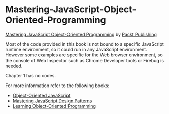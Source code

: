 # Mastering-JavaScript-Object-Oriented-Programming
[Mastering JavaScript Object-Oriented Programming](https://www.packtpub.com/web-development/mastering-javascript-object-oriented-programming?utm_source=GitHub&utm_medium=repository&utm_campaign=9781785889103) by [Packt Publishing](https://www.packtpub.com/)


Most of the code provided in this book is not bound to a specific JavaScript runtime environment, so it could run in any JavaScript environment. However some examples are specific for the Web browser environment, so the console of Web Inspector such as Chrome Developer tools or Firebug is needed.

Chapter 1 has no codes.

For more information refer to the following books:
* [Object-Oriented JavaScript](https://www.packtpub.com/web-development/object-oriented-javascript?utm_source=GitHub&utm_medium=repository&utm_campaign=9781847194145)
* [Mastering JavaScript Design Patterns](https://www.packtpub.com/application-development/mastering-javascript-design-patterns?utm_source=GitHub&utm_medium=repository&utm_campaign=9781783987986)
* [Learning Object-Oriented Programming](https://www.packtpub.com/application-development/learning-object-oriented-programming?utm_source=GitHub&utm_medium=repository&utm_campaign=9781785289637)
